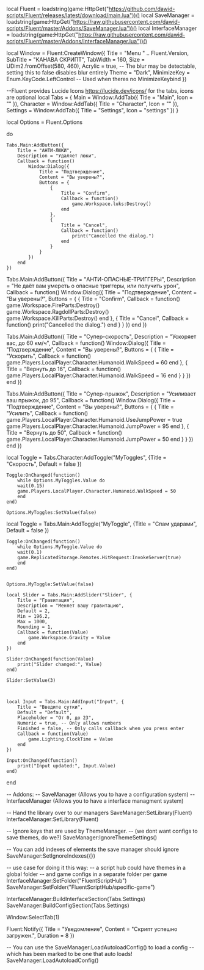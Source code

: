 local Fluent = loadstring(game:HttpGet("https://github.com/dawid-scripts/Fluent/releases/latest/download/main.lua"))()
local SaveManager = loadstring(game:HttpGet("https://raw.githubusercontent.com/dawid-scripts/Fluent/master/Addons/SaveManager.lua"))()
local InterfaceManager = loadstring(game:HttpGet("https://raw.githubusercontent.com/dawid-scripts/Fluent/master/Addons/InterfaceManager.lua"))()

local Window = Fluent:CreateWindow({
    Title = "Menu " .. Fluent.Version,
    SubTitle = "КАНАВА СКРИПТ",
    TabWidth = 160,
    Size = UDim2.fromOffset(580, 460),
    Acrylic = true, -- The blur may be detectable, setting this to false disables blur entirely
    Theme = "Dark",
    MinimizeKey = Enum.KeyCode.LeftControl -- Used when theres no MinimizeKeybind
})

--Fluent provides Lucide Icons https://lucide.dev/icons/ for the tabs, icons are optional
local Tabs = {
    Main = Window:AddTab({ Title = "Main", Icon = "" }),
    Character = Window:AddTab({ Title = "Character", Icon = "" }),
    Settings = Window:AddTab({ Title = "Settings", Icon = "settings" })
}

local Options = Fluent.Options

do



    Tabs.Main:AddButton({
        Title = "АНТИ-ЛЮКИ",
        Description = "Удаляет люки",
        Callback = function()
            Window:Dialog({
                Title = "Подтверждение",
                Content = "Вы уверены?",
                Buttons = {
                    {
                        Title = "Confirm",
                        Callback = function()
                            game.Workspace.luks:Destroy()
                        end
                    },
                    {
                        Title = "Cancel",
                        Callback = function()
                            print("Cancelled the dialog.")
                        end
                    }
                }
            })
        end
    })
    
    
    

Tabs.Main:AddButton({
        Title = "АНТИ-ОПАСНЫЕ-ТРИГГЕРЫ",
        Description = "Не даёт вам умереть о опасные триггеры, или получить урон",
        Callback = function()
            Window:Dialog({
                Title = "Подтверждение",
                Content = "Вы уверены?",
                Buttons = {
                    {
                        Title = "Confirm",
                        Callback = function()
                            game.Workspace.FireParts:Destroy()
                            game.Workspace.RagdollParts:Destroy()
                            game.Workspace.KillParts:Destroy()
                        end
                    },
                    {
                        Title = "Cancel",
                        Callback = function()
                            print("Cancelled the dialog.")
                        end
                    }
                }
            })
        end
    })

Tabs.Main:AddButton({
        Title = "Супер-скорость",
        Description = "Ускоряет вас, до 60 км/ч",
        Callback = function()
            Window:Dialog({
                Title = "Подтверждение",
                Content = "Вы уверены?",
                Buttons = {
                    {
                        Title = "Ускорить",
                        Callback = function()
                            game.Players.LocalPlayer.Character.Humanoid.WalkSpeed = 60
                        end
                    },
                    {
                        Title = "Вернуть до 16",
                        Callback = function()
                            game.Players.LocalPlayer.Character.Humanoid.WalkSpeed = 16
                        end
                    }
                }
            })
        end
    })
    
Tabs.Main:AddButton({
        Title = "Супер-прыжок",
        Description = "Усиливает ваш прыжок, до 95",
        Callback = function()
            Window:Dialog({
                Title = "Подтверждение",
                Content = "Вы уверены?",
                Buttons = {
                    {
                        Title = "Усилить",
                        Callback = function()
                        	game.Players.LocalPlayer.Character.Humanoid.UseJumpPower = true
                            game.Players.LocalPlayer.Character.Humanoid.JumpPower = 95
                        end
                    },
                    {
                        Title = "Вернуть до 50",
                        Callback = function()
                            game.Players.LocalPlayer.Character.Humanoid.JumpPower = 50
                        end
                    }
                }
            })
        end
    })

local Toggle = Tabs.Character:AddToggle("MyToggles", {Title = "Скорость", Default = false })

    Toggle:OnChanged(function()
        while Options.MyToggles.Value do
        wait(0.15)
        game.Players.LocalPlayer.Character.Humanoid.WalkSpeed = 50
        end
    end)
	
	Options.MyToggles:SetValue(false)

local Toggle = Tabs.Main:AddToggle("MyToggle", {Title = "Спам ударами", Default = false })

    Toggle:OnChanged(function()
        while Options.MyToggle.Value do
        wait(0.1)
        game.ReplicatedStorage.Remotes.HitRequest:InvokeServer(true)
        end
    end)

    
    Options.MyToggle:SetValue(false)

    local Slider = Tabs.Main:AddSlider("Slider", {
        Title = "Гравитация",
        Description = "Меняет вашу гравитацию",
        Default = 2,
        Min = 196.2,
        Max = 1000,
        Rounding = 1,
        Callback = function(Value)
            game.Workspace.Gravity = Value
        end
    })

    Slider:OnChanged(function(Value)
        print("Slider changed:", Value)
    end)

    Slider:SetValue(3)



    local Input = Tabs.Main:AddInput("Input", {
        Title = "Введите сутки",
        Default = "Default",
        Placeholder = "От 0, до 23",
        Numeric = true, -- Only allows numbers
        Finished = false, -- Only calls callback when you press enter
        Callback = function(Value)
            game.Lighting.ClockTime = Value
        end
    })

    Input:OnChanged(function()
        print("Input updated:", Input.Value)
    end)
end


-- Addons:
-- SaveManager (Allows you to have a configuration system)
-- InterfaceManager (Allows you to have a interface managment system)

-- Hand the library over to our managers
SaveManager:SetLibrary(Fluent)
InterfaceManager:SetLibrary(Fluent)

-- Ignore keys that are used by ThemeManager.
-- (we dont want configs to save themes, do we?)
SaveManager:IgnoreThemeSettings()

-- You can add indexes of elements the save manager should ignore
SaveManager:SetIgnoreIndexes({})

-- use case for doing it this way:
-- a script hub could have themes in a global folder
-- and game configs in a separate folder per game
InterfaceManager:SetFolder("FluentScriptHub")
SaveManager:SetFolder("FluentScriptHub/specific-game")

InterfaceManager:BuildInterfaceSection(Tabs.Settings)
SaveManager:BuildConfigSection(Tabs.Settings)


Window:SelectTab(1)

Fluent:Notify({
    Title = "Уведомление",
    Content = "Скрипт успешно загружен.",
    Duration = 8
})

-- You can use the SaveManager:LoadAutoloadConfig() to load a config
-- which has been marked to be one that auto loads!
SaveManager:LoadAutoloadConfig()
